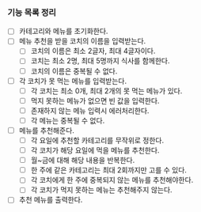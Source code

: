 ### 기능 목록 정리

- [ ] 카테고리와 메뉴를 초기화한다.
- [ ] 메뉴 추천을 받을 코치의 이름을 입력받는다.
    - [ ] 코치의 이름은 최소 2글자, 최대 4글자이다.
    - [ ] 코치는 최소 2명, 최대 5명까지 식사를 함께한다.
    - [ ] 코치의 이름은 중복될 수 없다.
- [ ] 각 코치가 못 먹는 메뉴를 입력받는다.
    - [ ] 각 코치는 최소 0개, 최대 2개의 못 먹는 메뉴가 있다.
    - [ ] 먹지 못하는 메뉴가 없으면 빈 값을 입력한다.
    - [ ] 존재하지 않는 메뉴 입력시 에러처리한다.
    - [ ] 각 메뉴는 중복될 수 없다.
- [ ] 메뉴를 추천해준다.
    - [ ] 각 요일에 추천할 카테고리를 무작위로 정한다.
    - [ ] 각 코치가 해당 요일에 먹을 메뉴를 추천한다.
    - [ ] 월~금에 대해 해당 내용을 반복한다.
    - [ ] 한 주에 같은 카테고리는 최대 2회까지만 고를 수 있다.
    - [ ] 각 코치에게 한 주에 중복되지 않는 메뉴를 추천해야한다.
    - [ ] 각 코치가 먹지 못하는 메뉴는 추천해주지 않는다.
- [ ] 추천 메뉴를 출력한다.
